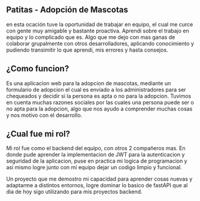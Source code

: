 ## Patitas - Adopción de Mascotas
en esta ocación tuve la oportunidad de trabajar en equipo, el cual me curce con gente muy amigable y bastante proactiva. Aprendi sobre el trabajo en equipo y lo complicado que es.
Algo que me dejo con mas ganas de colaborar grupalmente con otros desarrolladores, aplicando conocimiento y pudiendo transimitir lo que aprendi, mis errores y hasta consejos.

## ¿Como funcion?
Es una aplicacion web para la adopcion de mascotas, mediante un formulario de adopcion el cual es enviado a los administradores para ser chequeados y decidir si la persona es apta o no para la adopcion.
Tuvimos en cuenta muchas razones sociales por las cuales una persona puede ser o no apta para la adopcion, algo que nos ayudo a comprender muchas cosas y nos motivo con el desarrollo.

## ¿Cual fue mi rol?
Mi rol fue como el backend del equipo, con otros 2 compañeros mas. En donde pude aprender la implementacion de JWT para la autenticacion y seguridad de la aplicacion, puse en practica mi logica de programacion y asi mismo logre junto con mi equipo dejar un codigo limpio y funcional.

Un proyecto que me demostro mi capacidad para aprender cosas nuevas y adaptarme a distintos entornos, logre dominar lo basico de fastAPI que al dia de hoy sigo utilizando para mis proyectos backend.
